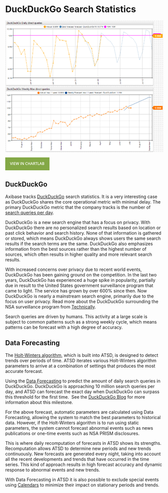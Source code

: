 # DuckDuckGo Search Statistics

![](./images/portal_ddg_final.png)

[![](./images/button.png)](https://apps.axibase.com/chartlab/e8635882/7/)

## DuckDuckGo

Axibase tracks [DuckDuckGo](https://duckduckgo.com/) search statistics. It is a very interesting case as DuckDuckGo shares the core operational metric with minimal delay. The primary DuckDuckGo metric that the company tracks is the number of [search queries per day](https://duckduckgo.com/traffic.html).

DuckDuckGo is a new search engine that has a focus on privacy. With DuckDuckGo there are no personalized search results based on location or past click behavior and search history. None of that information is gathered or stored, which means DuckDuckGo always shows users the same search results if the search terms are the same. DuckDuckGo also emphasizes information from the best sources rather than the highest number of sources, which often results in higher quality and more relevant search results.

With increased concerns over privacy due to recent world events, DuckDuckGo has been gaining ground on the competition. In the last two years, DuckDuckGo has experienced a huge spike in popularity, partially due in result to the United States government surveillance program that came to light. The service has grown by over 600% since then. Now DuckDuckGo is nearly a mainstream search engine, primarily due to the focus on user privacy. Read more about the DuckDuckGo surrounding the NSA surveillance program from [Technically](https://technical.ly/philly/2015/06/16/duckduckgo-cnbc/).

Search queries are driven by humans. This activity at a large scale is subject to common patterns such as a strong weekly cycle, which means patterns can be forecast with a high degree of accuracy.

## Data Forecasting

The [Holt-Winters algorithm](https://axibase.com/docs/atsd/forecasting/calendar_exceptions_testing.html#settings-3), which is built into ATSD, is designed to detect trends over periods of time. ATSD iterates various Holt-Winters algorithm parameters to arrive at a combination of settings that produces the most accurate forecast.

Using the [Data Forecasting](https://axibase.com/docs/atsd/forecasting/) to predict the amount of daily search queries in DuckDuckGo. DuckDuckGo is approaching 10 million search queries per day, and ATSD can forecast the exact day when DuckDuckGo can surpass this threshold for the first time.  See the [DuckDuckGo Blog](https://duck.co/blog/post/176/-why-duckduckgo-is-giving-away-shirts) for more information about this milestone.

For the above forecast, automatic parameters are calculated using Data Forecasting, allowing the system to match the best parameters to historical data. However, if the Holt-Winters algorithm is to run using static parameters, the system cannot forecast abnormal events such as news publications or one-time events such as NSA PRISM disclosures.

This is where daily recomputation of forecasts in ATSD shows its strengths. Recomputation allows ATSD to determine new periods and new trends continuously. New forecasts are generated every night, taking into account all the recent developments and trends that have occurred in the time series. This kind of approach results in high forecast accuracy and dynamic response to abnormal events and new trends.

With Data Forecasting in ATSD it is also possible to exclude special events using [Calendars](https://axibase.com/docs/atsd/forecasting/calendar_exceptions_testing.html#calendar) to minimize their impact on stationary periods and trends.
